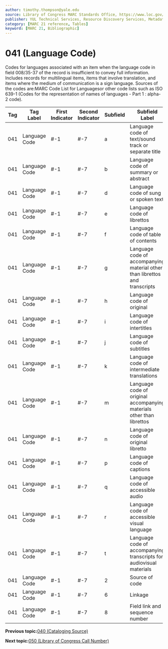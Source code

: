 ```yaml
---
author: timothy.thompson@yale.edu
source: Library of Congress MARC Standards Office, https://www.loc.gov/marc/bibliographic/bd041.html
publisher: YUL Technical Services, Resource Discovery Services, Metadata Services Unit
category: [MARC 21 reference, Tables]
keyword: [MARC 21, Bibliographic]
---
```


# 041 \(Language Code\)

Codes for languages associated with an item when the language code in field 008/35-37 of the record is insufficient to convey full information. Includes records for multilingual items, items that involve translation, and items where the medium of communication is a sign language. Sources of the codes are:MARC Code List for Languagesor other code lists such as ISO 639-1 \(Codes for the representation of names of languages - Part 1 : alpha-2 code\).

|Tag|Tag Label|First Indicator|Second Indicator|Subfield|Subfield Label|Repeatable|
|---|---------|---------------|----------------|--------|--------------|----------|
|041|Language Code|\#-1|\#-7|a|Language code of text/sound track or separate title|T|
|041|Language Code|\#-1|\#-7|b|Language code of summary or abstract|T|
|041|Language Code|\#-1|\#-7|d|Language code of sung or spoken text|T|
|041|Language Code|\#-1|\#-7|e|Language code of librettos|T|
|041|Language Code|\#-1|\#-7|f|Language code of table of contents|T|
|041|Language Code|\#-1|\#-7|g|Language code of accompanying material other than librettos and transcripts|T|
|041|Language Code|\#-1|\#-7|h|Language code of original|T|
|041|Language Code|\#-1|\#-7|i|Language code of intertitles|T|
|041|Language Code|\#-1|\#-7|j|Language code of subtitles|T|
|041|Language Code|\#-1|\#-7|k|Language code of intermediate translations|T|
|041|Language Code|\#-1|\#-7|m|Language code of original accompanying materials other than librettos|T|
|041|Language Code|\#-1|\#-7|n|Language code of original libretto|T|
|041|Language Code|\#-1|\#-7|p|Language code of captions|T|
|041|Language Code|\#-1|\#-7|q|Language code of accessible audio|T|
|041|Language Code|\#-1|\#-7|r|Language code of accessible visual language|T|
|041|Language Code|\#-1|\#-7|t|Language code of accompanying transcripts for audiovisual materials|T|
|041|Language Code|\#-1|\#-7|2|Source of code|F|
|041|Language Code|\#-1|\#-7|6|Linkage|F|
|041|Language Code|\#-1|\#-7|8|Field link and sequence number|T|

**Previous topic:**[040 \(Cataloging Source\)](../tables/040_bib_table.md)

**Next topic:**[050 \(Library of Congress Call Number\)](../tables/050_bib_table.md)

